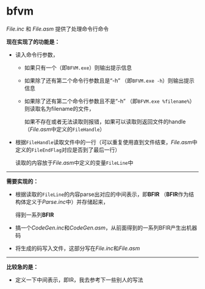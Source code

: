 # bfvm

*File.inc* 和 *File.asm* 提供了处理命令行命令

**现在实现了的功能是：**
- 读入命令行参数，
  - 如果只有一个（即```BFVM.exe```）则输出提示信息
  - 如果除了还有第二个命令行参数且是“-h” （即```BFVM.exe -h```）则输出提示信息
  - 如果除了还有第二个命令行参数且不是“-h” （即```BFVM.exe %filename%```）则读取名为filename的文件，
  
    如果不存在或者无法读取则报错，如果可以读取则返回文件的handle（*File.asm*中定义的```FileHandle```）
    
- 根据```FileHandle```读取文件中的一行（可以重复使用直到文件结束，*File.asm*中定义的```FileEndFlag```对应是否到了最后一行）

  读取的内容放于*File.asm*中定义的变量```FileLine```中
  
---
**需要实现的：**
  - 根据读取的```FileLine```的内容parse出对应的中间表示，即**BFIR** （**BFIR**作为结构体定义于*Parse.inc*中）并存储起来，
  
    得到一系列**BFIR**
    
  - 搞一个*CodeGen.inc*和*CodeGen.asm*，从前面得到的一系列BFIR产生出机器码
  
  - 将生成的码写入文件，这部分写在*File.inc*和*File.asm*
  
  
---
**比较急的是：**
  - 定义一下中间表示，即IR，我去参考下一些别人的写法
